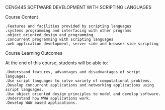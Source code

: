 CENG445 SOFTWARE DEVELOPMENT WITH SCRIPTING LANGUAGES


Course Content

	.Features and facilities provided by scripting languages
	.systems programming and interfacing with other programs
	.object oriented design and programming
	.concurrent programming with scripting languages
	.web application development, server side and browser side scripting
	
	
Course Learning Outcomes

At the end of this course, students will be able to:

	.Understand features, advantages and disadvantages of script languages.
	.Use script languages to solve variety of computational problems.
	.Develop concurrent applications and networking applications using script languages.
	.Use object oriented design principles to model and develop software.
	.Understand how WWW applications work.
	.Develop WWW based applications.
